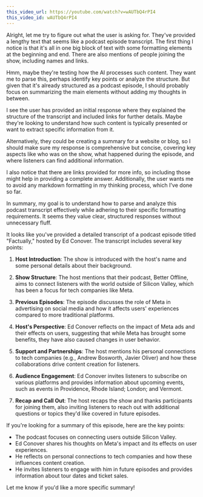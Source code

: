 ```yaml
---
this_video_url: https://youtube.com/watch?v=wAUTbQ4rPI4
this_video_id: wAUTbQ4rPI4
---
```

<think>
Alright, let me try to figure out what the user is asking for. They've provided a lengthy text that seems like a podcast episode transcript. The first thing I notice is that it's all in one big block of text with some formatting elements at the beginning and end. There are also mentions of people joining the show, including names and links.

Hmm, maybe they're testing how the AI processes such content. They want me to parse this, perhaps identify key points or analyze the structure. But given that it's already structured as a podcast episode, I should probably focus on summarizing the main elements without adding my thoughts in between.

I see the user has provided an initial response where they explained the structure of the transcript and included links for further details. Maybe they're looking to understand how such content is typically presented or want to extract specific information from it.

Alternatively, they could be creating a summary for a website or blog, so I should make sure my response is comprehensive but concise, covering key aspects like who was on the show, what happened during the episode, and where listeners can find additional information.

I also notice that there are links provided for more info, so including those might help in providing a complete answer. Additionally, the user wants me to avoid any markdown formatting in my thinking process, which I've done so far.

In summary, my goal is to understand how to parse and analyze this podcast transcript effectively while adhering to their specific formatting requirements. It seems they value clear, structured responses without unnecessary fluff.
</think>

It looks like you've provided a detailed transcript of a podcast episode titled "Factually," hosted by Ed Conover. The transcript includes several key points:

1. **Host Introduction**: The show is introduced with the host's name and some personal details about their background.

2. **Show Structure**: The host mentions that their podcast, Better Offline, aims to connect listeners with the world outside of Silicon Valley, which has been a focus for tech companies like Meta.

3. **Previous Episodes**: The episode discusses the role of Meta in advertising on social media and how it affects users' experiences compared to more traditional platforms.

4. **Host's Perspective**: Ed Conover reflects on the impact of Meta ads and their effects on users, suggesting that while Meta has brought some benefits, they have also caused changes in user behavior.

5. **Support and Partnerships**: The host mentions his personal connections to tech companies (e.g., Andrew Bosworth, Javier Oliver) and how these collaborations drive content creation for listeners.

6. **Audience Engagement**: Ed Conover invites listeners to subscribe on various platforms and provides information about upcoming events, such as events in Providence, Rhode Island; London; and Vermont.

7. **Recap and Call Out**: The host recaps the show and thanks participants for joining them, also inviting listeners to reach out with additional questions or topics they'd like covered in future episodes.

If you're looking for a summary of this episode, here are the key points:

- The podcast focuses on connecting users outside Silicon Valley.
- Ed Conover shares his thoughts on Meta's impact and its effects on user experiences.
- He reflects on personal connections to tech companies and how these influences content creation.
- He invites listeners to engage with him in future episodes and provides information about tour dates and ticket sales.

Let me know if you'd like a more specific summary!

